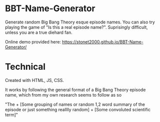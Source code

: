 # BBT-Name-Generator
Generate random Big Bang Theory esque episode names. You can also try playing the game of "Is this a real episode name?". Suprisingly difficult, unless you are a true diehard fan.

Online demo provided here: https://stonet2000.github.io/BBT-Name-Generator/

# Technical
Created with HTML, JS, CSS.

It works by following the general format of a Big Bang Theory episode name, which from my own research seems to follow as so

"The + [Some grouping of names or random 1,2 word summary of the episode or just something realllly random] + [Some convoluted scientific term]"
